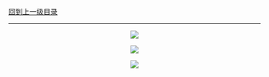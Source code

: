 [回到上一级目录](https://github.com/zhaochenyou/Way-to-Algorithm/blob/master/Chapter-2-Search/README.md)

----------
<p align="center"><img src="https://github.com/zhaochenyou/Way-to-Algorithm/raw/master/Chapter-2-Search/res/BidirectionalBreadthSearch1.png" /></p>
<p align="center"><img src="https://github.com/zhaochenyou/Way-to-Algorithm/raw/master/Chapter-2-Search/res/BidirectionalBreadthSearch2.png" /></p>
<p align="center"><img src="https://github.com/zhaochenyou/Way-to-Algorithm/raw/master/Chapter-2-Search/res/BidirectionalBreadthSearch3.png" /></p>

